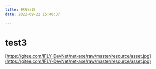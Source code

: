 ```yaml
---
title: 开发计划
date: 2022-09-22 15:40:37

---
```


# test3

[https://gitee.com/IFLY-DevNet/net-axe/raw/master/resource/asset.jpg](https://gitee.com/IFLY-DevNet/net-axe/raw/master/resource/asset.jpg)
